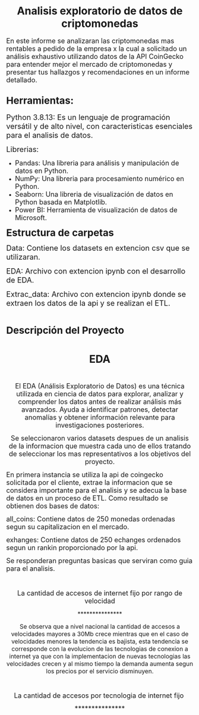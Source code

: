 <h1 style="text-align:center"><strong>Analisis exploratorio de datos de criptomonedas</strong></h1>

<p><span style="font-size:18px">En este informe se analizaran las criptomonedas mas rentables a pedido de la empresa x la cual a solicitado un an&aacute;lisis exhaustivo utilizando datos de la API CoinGecko para entender mejor el mercado de criptomonedas y presentar tus hallazgos y recomendaciones en un informe detallado.</span></p>

<h2><strong><span style="font-size:26px">Herramientas:</span></strong></h2>

<p><span style="font-size:20px">Python 3.8.13:&nbsp;Es un lenguaje de programaci&oacute;n vers&aacute;til y de alto nivel, con caracteristicas esenciales para el analisis de datos.</span></p>

<p><span style="font-size:20px">Librerias: </span></p>

<ul>
	<li><span style="font-size:18px">Pandas: Una libreria para an&aacute;lisis y manipulaci&oacute;n de datos en Python.</span></li>
	<li><span style="font-size:18px">NumPy: Una libreria para procesamiento num&eacute;rico en Python.</span></li>
	<li><span style="font-size:18px">Seaborn: Una libreria de visualizaci&oacute;n de datos en Python basada en Matplotlib.</span></li>
	<li><span style="font-size:18px">Power BI:&nbsp;Herramienta de visualizaci&oacute;n de datos de Microsoft.</span></li>
</ul>

<p><strong><span style="font-size:26px">Estructura de carpetas</span></strong></p>

<p><span style="font-size:20px">Data: Contiene los datasets en extencion csv que se utilizaran.</span></p>

<p><span style="font-size:20px">EDA: Archivo con extencion ipynb con el desarrollo de EDA.</span></p>

<p><span style="font-size:20px">Extrac_data:&nbsp;Archivo con extencion ipynb donde se extraen los datos de la api y se realizan el ETL.</span></p>

<p>&nbsp;</p>

<p><span style="font-size:26px"><strong>Descripci&oacute;n del Proyecto</strong></span></p>

<p style="text-align:center">&nbsp;</p>

<p style="text-align:center"><strong><span style="font-size:28px">EDA</span></strong></p>

<p style="text-align:center">&nbsp;</p>

<p style="text-align:center"><span style="font-size:18px">El EDA (An&aacute;lisis Exploratorio de Datos) es una t&eacute;cnica utilizada en ciencia de datos para explorar, analizar y comprender los datos antes de realizar an&aacute;lisis m&aacute;s avanzados. Ayuda a identificar patrones, detectar anomal&iacute;as y obtener informaci&oacute;n relevante para investigaciones posteriores.</span></p>

<p style="text-align:center"><span style="font-size:18px">Se seleccionaron varios datasets despues de un analisis de la informacion que muestra cada uno de ellos tratando de seleccionar los mas representativos a los objetivos del proyecto.</span></p>

<p><span style="font-size:18px">En primera instancia se utiliza la api de coingecko solicitada por el cliente, extrae la informacion que se considera importante para el analisis y se adecua la base de datos en un proceso de ETL. Como resultado se obtienen dos bases de datos:</span></p>

<p><span style="font-size:18px">all_coins: Contiene datos de 250 monedas ordenadas segun su capitalizacion en el mercado.</span></p>

<p><span style="font-size:18px">exhanges: Contiene datos de 250 echanges ordenados segun un rankin proporcionado por la api.</span></p>

<p><span style="font-size:18px">Se responderan preguntas basicas que serviran como guia para el analisis.</span></p>

<p>&nbsp;</p>

<p style="text-align:center"><span style="font-size:18px">La cantidad de accesos de internet fijo por rango de velocidad</span></p>

<p style="text-align:center"><span style="font-size:16px">***************</span></p>

<p style="text-align:center"><span style="font-size:16px">Se observa que a nivel nacional la cantidad de accesos a velocidades mayores a 30Mb crece mientras que en el caso de velocidades menores la tendencia es bajista, esta tendencia se corresponde con la evolucion de las tecnologias de conexion a internet ya que con la implementacion de nuevas tecnologias las velocidades crecen y al mismo tiempo la demanda aumenta segun los precios por el servicio disminuyen.</span></p>

<p style="text-align:center">&nbsp;</p>

<p style="text-align:center"><span style="font-size:18px">La cantidad de accesos por tecnologia de internet fijo&nbsp;</span></p>

<p style="text-align:center"><span style="font-size:18px">***************</span></p>

<p style="text-align:center">&nbsp;</p>

<p>&nbsp;</p>

<p style="text-align:center">&nbsp;</p>

<p>&nbsp;</p>

<p>&nbsp;</p>

<p style="text-align:center">&nbsp;</p>

<p style="text-align:center">&nbsp;</p>